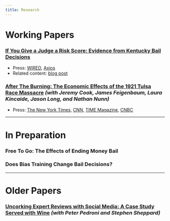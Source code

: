 ```yaml
---
title: Research
---
```


# Working Papers

### [If You Give a Judge a Risk Score: Evidence from Kentucky Bail Decisions](https://thelittledataset.com/about_files/albright_judge_score.pdf)

- Press: [WIRED](https://www.wired.com/story/algorithms-shouldve-made-courts-more-fair-what-went-wrong/), [Axios](https://www.axios.com/ai-automation-bias-trust-62ee0445-1fda-4143-b3d8-7d7ee8e328f6.html)
- Related content: [blog post](https://thelittledataset.com/2019/07/15/if-you-give-a-judge-a-risk-score/)
 
### [After The Burning: The Economic Effects of the 1921 Tulsa Race Massacre](https://scholar.harvard.edu/files/nunn/files/tulsa.pdf) *(with Jeremy Cook, James Feigenbaum, Laura Kincaide, Jason Long, and Nathan Nunn)*

- Press: [The New York Times](https://www.nytimes.com/2021/05/25/magazine/tulsa-race-massacre-1921-greenwood.html), [CNN](https://www.cnn.com/interactive/2021/05/us/whitewashing-of-america-racism/), [TIME Magazine](https://time.com/6052246/tulsa-race-massacre-generation-impact/), [CNBC](https://www.cnbc.com/2021/05/31/black-wall-street-was-shattered-100-years-ago-how-tulsa-race-massacre-was-covered-up.html)


---
 
# In Preparation

### Free To Go: The Effects of Ending Money Bail

### Does Bias Training Change Bail Decisions?

---

# Older Papers

### [Uncorking Expert Reviews with Social Media: A Case Study Served with Wine](https://web.williams.edu/Economics/wp/UncorkingExpertReviews.pdf) *(with Peter Pedroni and Stephen Sheppard)*